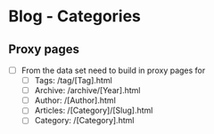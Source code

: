# Blog - Categories

## Proxy pages

- [ ] From the data set need to build in proxy pages for
  - [ ] Tags: /tag/[Tag].html
  - [ ] Archive: /archive/[Year].html
  - [ ] Author: /[Author].html
  - [ ] Articles: /[Category]/[Slug].html
  - [ ] Category: /[Category].html
